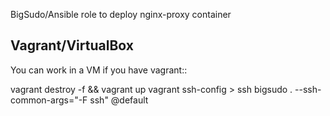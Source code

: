BigSudo/Ansible role to deploy nginx-proxy container

Vagrant/VirtualBox
------------------

You can work in a VM if you have vagrant::

   vagrant destroy -f && vagrant up
   vagrant ssh-config > ssh
   bigsudo . --ssh-common-args="-F ssh" @default
